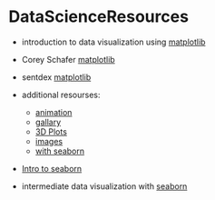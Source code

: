 # DataScienceResources

- introduction to data visualization using [matplotlib](https://campus.datacamp.com/courses/introduction-to-data-visualization-with-matplotlib/sharing-visualizations-with-others?learningMode=course&ex=10 "1")
- Corey Schafer [matplotlib](https://www.youtube.com/watch?v=UO98lJQ3QGI&list=PL-osiE80TeTvipOqomVEeZ1HRrcEvtZB_&ab_channel=CoreySchafer "matplotlib")
- sentdex [matplotlib](https://www.youtube.com/watch?v=q7Bo_J8x_dw&list=PLQVvvaa0QuDfefDfXb9Yf0la1fPDKluPF "matplotlib")

- additional resourses:
    - [animation](https://matplotlib.org/stable/api/animation_api.html "animation")
    - [gallary](https://matplotlib.org/2.0.2/gallery.html "gallary")
    - [3D Plots](https://matplotlib.org/2.0.2/mpl_toolkits/mplot3d/tutorial.html "3D Plots")
    - [images](https://matplotlib.org/2.0.2/users/image_tutorial.html "images")
    - [with seaborn](https://seaborn.pydata.org/examples/index.html "with seaborn")
  
  
- [Intro to seaborn](https://app.datacamp.com/learn/courses/introduction-to-data-visualization-with-seaborn "Intro to seaborn")
- intermediate data visualization with [seaborn](https://app.datacamp.com/learn/courses/intermediate-data-visualization-with-seaborn "seaborn")

